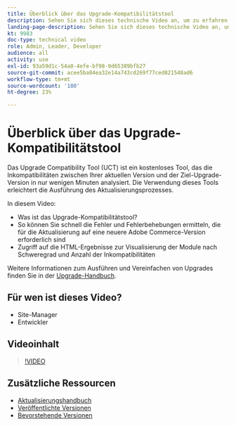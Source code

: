 ```yaml
---
title: Überblick über das Upgrade-Kompatibilitätstool
description: Sehen Sie sich dieses technische Video an, um zu erfahren, wie das Upgrade-Kompatibilitäts-Tool Ihr nächstes Upgrade einfacher, billiger und schneller machen kann.
landing-page-description: Sehen Sie sich dieses technische Video an, um zu erfahren, wie das Upgrade-Kompatibilitäts-Tool Ihr nächstes Upgrade einfacher, billiger und schneller machen kann.
kt: 9983
doc-type: technical video
role: Admin, Leader, Developer
audience: all
activity: use
exl-id: 93a59d1c-54a8-4efe-bf98-9d65389bfb27
source-git-commit: acee5ba84ea32e14a743cd269f77ced821548ad6
workflow-type: tm+mt
source-wordcount: '180'
ht-degree: 23%

---
```


# Überblick über das Upgrade-Kompatibilitätstool

Das Upgrade Compatibility Tool (UCT) ist ein kostenloses Tool, das die Inkompatibilitäten zwischen Ihrer aktuellen Version und der Ziel-Upgrade-Version in nur wenigen Minuten analysiert. Die Verwendung dieses Tools erleichtert die Ausführung des Aktualisierungsprozesses.

In diesem Video:

- Was ist das Upgrade-Kompatibilitätstool?
- So können Sie schnell die Fehler und Fehlerbehebungen ermitteln, die für die Aktualisierung auf eine neuere Adobe Commerce-Version erforderlich sind
- Zugriff auf die HTML-Ergebnisse zur Visualisierung der Module nach Schweregrad und Anzahl der Inkompatibilitäten

Weitere Informationen zum Ausführen und Vereinfachen von Upgrades finden Sie in der [Upgrade-Handbuch](https://experienceleague.adobe.com/docs/commerce-operations/upgrade-guide/overview.html).

## Für wen ist dieses Video?

- Site-Manager
- Entwickler

## Videoinhalt

>[!VIDEO](https://video.tv.adobe.com/v/341245?quality=12&learn=on)

## Zusätzliche Ressourcen

- [Aktualisierungshandbuch](https://experienceleague.adobe.com/docs/commerce-operations/upgrade-guide/overview.html)
- [Veröffentlichte Versionen](https://devdocs.magento.com/release/released-versions.html)
- [Bevorstehende Versionen](https://devdocs.magento.com/release/)
